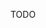 <!DOCTYPE html>
<html lang="en">

<head>
	<meta charset="UTF-8">
	<meta name="viewport" content="width=device-width, initial-scale=1.0">
	<title>TODO</title>
	<link rel="stylesheet" type="text/css" href="build/terms.min.css">
</head>

<body class="markdown-body">


TODO


</body>

</html>
